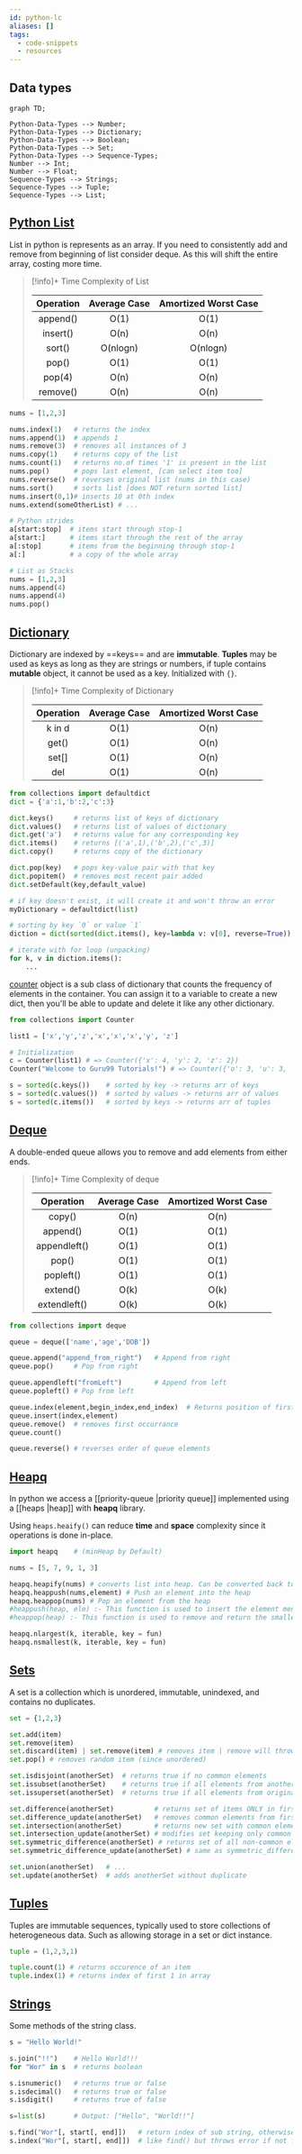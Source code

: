 ```yaml
---
id: python-lc
aliases: []
tags:
  - code-snippets
  - resources
---
```


## Data types

```mermaid
graph TD;

Python-Data-Types --> Number;
Python-Data-Types --> Dictionary;
Python-Data-Types --> Boolean;
Python-Data-Types --> Set;
Python-Data-Types --> Sequence-Types;
Number --> Int;
Number --> Float;
Sequence-Types --> Strings;
Sequence-Types --> Tuple;
Sequence-Types --> List;
```

## [Python List](https://docs.python.org/3/tutorial/datastructures.html#more-on-lists)

List in python is represents as an array.
If you need to consistently add and remove from beginning of list consider deque.
As this will shift the entire array, costing more time.

> [!info]+ Time Complexity of List
>
> | Operation | Average Case | Amortized Worst Case |
> | :-------: | :----------: | :------------------: |
> | append()  |     O(1)     |         O(1)         |
> | insert()  |     O(n)     |         O(n)         |
> |  sort()   |   O(nlogn)   |       O(nlogn)       |
> |   pop()   |     O(1)     |         O(1)         |
> |  pop(4)   |     O(n)     |         O(n)         |
> | remove()  |     O(n)     |         O(n)         |

```python
nums = [1,2,3]

nums.index(1)   # returns the index
nums.append(1)  # appends 1
nums.remove(3)  # removes all instances of 3
nums.copy(1)    # returns copy of the list
nums.count(1)   # returns no.of times '1' is present in the list
nums.pop()      # pops last element, [can select item too]
nums.reverse()  # reverses original list (nums in this case)
nums.sort()     # sorts list [does NOT return sorted list]
nums.insert(0,1)# inserts 10 at 0th index
nums.extend(someOtherList) # ...
```

```python
# Python strides
a[start:stop]  # items start through stop-1
a[start:]      # items start through the rest of the array
a[:stop]       # items from the beginning through stop-1
a[:]           # a copy of the whole array

```

```python
# List as Stacks
nums = [1,2,3]
nums.append(4)
nums.append(4)
nums.pop()
```

## [Dictionary](https://docs.python.org/3/tutorial/datastructures.html#dictionaries)

Dictionary are indexed by ==keys== and are **immutable**. **Tuples** may be used
as keys as long as they are strings or numbers, if tuple contains **mutable**
object, it cannot be used as a key. Initialized with `{}`.

> [!info]+ Time Complexity of Dictionary
>
> | Operation | Average Case | Amortized Worst Case |
> | :-------: | :----------: | :------------------: |
> |  k in d   |     O(1)     |         O(n)         |
> |   get()   |     O(1)     |         O(n)         |
> |   set[]   |     O(1)     |         O(n)         |
> |    del    |     O(1)     |         O(n)         |

```python
from collections import defaultdict
dict = {'a':1,'b':2,'c':3}

dict.keys()     # returns list of keys of dictionary
dict.values()   # returns list of values of dictionary
dict.get('a')   # returns value for any corresponding key
dict.items()    # returns [('a',1),('b',2),('c',3)]
dict.copy()     # returns copy of the dictionary

dict.pop(key)   # pops key-value pair with that key
dict.popitem()  # removes most recent pair added
dict.setDefault(key,default_value)

# if key doesn't exist, it will create it and won't throw an error
myDictionary = defaultdict(list)

# sorting by key `0` or value `1`
diction = dict(sorted(dict.items(), key=lambda v: v[0], reverse=True))

# iterate with for loop (unpacking)
for k, v in diction.items():
    ...
```

[counter](https://docs.python.org/3/library/collections.html#counter-objects) object is a sub class of dictionary that counts the frequency of elements
in the container. You can assign it to a variable to create a new dict, then
you'll be able to update and delete it like any other dictionary.

```python
from collections import Counter

list1 = ['x','y','z','x','x','x','y', 'z']

# Initialization
c = Counter(list1) # => Counter({'x': 4, 'y': 2, 'z': 2})
Counter("Welcome to Guru99 Tutorials!") # => Counter({'o': 3, 'u': 3, 'e': 2, ...})

s = sorted(c.keys())    # sorted by key -> returns arr of keys
s = sorted(c.values())  # sorted by values -> returns arr of values
s = sorted(c.items())   # sorted by keys -> returns arr of tuples
```

## [Deque](https://docs.python.org/3/library/collections.html#deque-objects)

A double-ended queue allows you to remove and add elements from either ends.

> [!info]+ Time Complexity of deque
>
> |  Operation   | Average Case | Amortized Worst Case |
> | :----------: | :----------: | :------------------: |
> |    copy()    |     O(n)     |         O(n)         |
> |   append()   |     O(1)     |         O(1)         |
> | appendleft() |     O(1)     |         O(1)         |
> |    pop()     |     O(1)     |         O(1)         |
> |  popleft()   |     O(1)     |         O(1)         |
> |   extend()   |     O(k)     |         O(k)         |
> | extendleft() |     O(k)     |         O(k)         |

```python
from collections import deque

queue = deque(['name','age','DOB'])

queue.append("append_from_right")   # Append from right
queue.pop()     # Pop from right

queue.appendleft("fromLeft")        # Append from left
queue.popleft() # Pop from left

queue.index(element,begin_index,end_index)  # Returns position of first match of element.
queue.insert(index,element)
queue.remove()  # removes first occurrance
queue.count()

queue.reverse() # reverses order of queue elements
```

## [Heapq](https://docs.python.org/3/library/heapq.html#module-heapq)

In python we access a [[priority-queue |priority queue]] implemented using a [[heaps |heap]] with **heapq** library.

Using `heaps.heaify()` can reduce **time** and **space** complexity since it operations
is done in-place.

```python
import heapq    # (minHeap by Default)

nums = [5, 7, 9, 1, 3]

heapq.heapify(nums) # converts list into heap. Can be converted back to list by list(nums).
heapq.heappush(nums,element) # Push an element into the heap
heapq.heappop(nums) # Pop an element from the heap
#heappush(heap, ele) :- This function is used to insert the element mentioned in its arguments into heap. The order is adjusted, so as heap structure is maintained.
#heappop(heap) :- This function is used to remove and return the smallest element from heap. The order is adjusted, so as heap structure is maintained.

heapq.nlargest(k, iterable, key = fun)
heapq.nsmallest(k, iterable, key = fun)
```

## [Sets](https://docs.python.org/3/library/stdtypes.html#set)

A set is a collection which is unordered, immutable, unindexed, and contains no duplicates.

```python
set = {1,2,3}

set.add(item)
set.remove(item)
set.discard(item) | set.remove(item) # removes item | remove will throw error if item is not there, discard will not
set.pop() # removes random item (since unordered)

set.isdisjoint(anotherSet)  # returns true if no common elements
set.issubset(anotherSet)    # returns true if all elements from anotherSet is present in original set
set.issuperset(anotherSet)  # returns true if all elements from original set is present in anotherSet

set.difference(anotherSet)          # returns set of items ONLY in first set
set.difference_update(anotherSet)   # removes common elements from first set
set.intersection(anotherSet)        # returns new set with common elements
set.intersection_update(anotherSet) # modifies set keeping only common elements
set.symmetric_difference(anotherSet) # returns set of all non-common elements of both sets
set.symmetric_difference_update(anotherSet) # same as symmetric_difference but changes are made on original set

set.union(anotherSet)   # ...
set.update(anotherSet)  # adds anotherSet without duplicate
```

## [Tuples](https://docs.python.org/3/library/stdtypes.html#tuples)

Tuples are immutable sequences, typically used to store collections of heterogeneous data.
Such as allowing storage in a set or dict instance.

```python
tuple = (1,2,3,1)

tuple.count(1) # returns occurence of an item
tuple.index(1) # returns index of first 1 in array
```

## [Strings](https://docs.python.org/3/library/stdtypes.html#string-methods)

Some methods of the string class.

```python
s = "Hello World!"

s.join("!!")    # Hello World!!!
for "Wor" in s  # returns boolean

s.isnumeric()   # returns true or false
s.isdecimal()   # returns true or false
s.isdigit()     # returns true of false

s=list(s)       # Output: ["Hello", "World!!"]

s.find("Wor"[, start[, end]])   # return index of sub string, otherwise -1
s.index("Wor"[, start[, end]])  # like find() but throws error if not found
```
